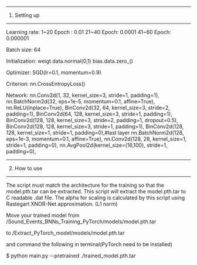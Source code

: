 ---------------------------------------------------------
1. Setting up
---------------------------------------------------------
Learning rate:
	1~20 Epoch :   0.01
	21~40 Epoch:   0.0001
	41~60 Epoch:   0.000001

Batch size: 64

Initialization:
	weigt.data.normal(0,1)
	bias.data.zero_()

Optimizer:
	SGD(lr=0.1, momentum=0.9)

Criterion:
	nn.CrossEntropyLoss()

Network:
        nn.Conv2d(1, 32, kernel_size=3, stride=1, padding=1), 
        nn.BatchNorm2d(32, eps=1e-5, momentum=0.1, affine=True), 
        nn.ReLU(inplace=True), 
        BinConv2d(32, 64, kernel_size=3, stride=2, padding=1), 
        BinConv2d(64,  128, kernel_size=3, stride=1, padding=1), 
        BinConv2d(128, 128, kernel_size=3, stride=2, padding=1, dropout=0.5), 
        BinConv2d(128, 128, kernel_size=3, stride=1, padding=1), 
        BinConv2d(128, 128, kernel_size=1, stride=1, padding=0),#last layer 
        nn.BatchNorm2d(128, eps=1e-3, momentum=0.1, affine=True), 
        nn.Conv2d(128,  28, kernel_size=1, stride=1, padding=0), 
        nn.AvgPool2d(kernel_size=(16,100), stride=1, padding=0), 
                

---------------------------------------------------------
2. How to use
---------------------------------------------------------
The script must match the architecture for the training so that the model.pth.tar can be extracted.
This script will extract the model.pth.tar to C readable .dat file.
The alpha for scaling is calculated by this script using Rastegart XNOR-Net approximation. (L1 norm)

Move your trained model from 
/Sound_Events_BNNs_Training_PyTorch/models/model.pth.tar

to 
/Extract_PyTorch_model/models/model.pth.tar

and command the following in terminal(PyTorch need to be installed)

$ python main.py --pretrained ./trained_model.pth.tar 
